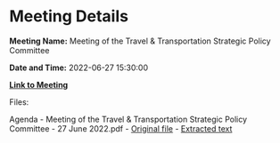 # Meeting Details

**Meeting Name:** Meeting of the Travel & Transportation Strategic Policy Committee

**Date and Time:** 2022-06-27 15:30:00

**[Link to Meeting](https://www.limerick.ie/council/whats-on/meeting-travel-transportation-strategic-policy-committee-8)**

Files: 

Agenda - Meeting of the Travel & Transportation Strategic Policy Committee - 27 June 2022.pdf - [Original file](https://www.limerick.ie/sites/default/files/media/documents/2022-06/Agenda-Travel-and-Transportation-SPC-Meeting-27-June-2022.pdf) - [Extracted text](./Agenda%20-%20Meeting%20of%20the%20Travel%20%26%20Transportation%20Strategic%20Policy%20Committee%C2%A0-%2027%20June%202022.md)

